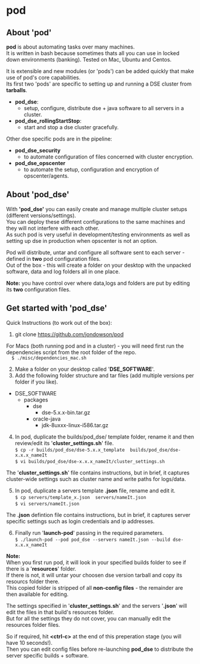 # pod

## About 'pod'
**pod** is about automating tasks over many machines.    
It is written in bash because sometimes thats all you can use in locked down environments (banking). 
Tested on Mac, Ubuntu and Centos.    
   
It is extensible and new modules (or 'pods') can be added quickly that make use of pod's core capabilities.  
Its first two 'pods' are specific to setting up and running a DSE cluster from **tarballs**.  
- **pod_dse**:    
    - setup, configure, distribute dse + java software to all servers in a cluster.  
- **pod_dse_rollingStartStop**:   
    - start and stop a dse cluster gracefully.   

Other dse specific pods are in the pipeline:    
- **pod_dse_security**    
    - to automate configuration of files concerned with cluster encryption.    
- **pod_dse_opscenter**    
    - to automate the setup, configuration and encryption of opscenter/agents.    

## About 'pod_dse'  

With **'pod_dse'** you can easily create and manage multiple cluster setups (different versions/settings).  
You can deploy these different configurations to the same machines and they will not interfere with each other.  
As such pod is very useful in development/testing environments as well as setting up dse in production when opscenter is not an option.  

Pod will distribute, untar and configure all software sent to each server - defined in **two** pod configuration files.    
Out of the box - this will create a folder on your desktop with the unpacked software, data and log folders all in one place.  

**Note:** you have control over where data,logs and folders are put by editing its **two** configuration files.    

## Get started with 'pod_dse'   

Quick Instructions (to work out of the box):  

1) git clone https://github.com/jondowson/pod  

For Macs (both running pod and in a cluster) - you will need first run the dependencies script from the root folder of the repo.  
`  
$ ./misc/dependencies_mac.sh
`     

2) Make a folder on your desktop called '**DSE_SOFTWARE**'.  
3) Add the following folder structure and tar files (add multiple versions per folder if you like).

- DSE_SOFTWARE  
  - packages  
    - dse
      - dse-5.x.x-bin.tar.gz  
    - oracle-java  
      - jdk-8uxxx-linux-i586.tar.gz    


4) In pod, duplicate the builds/pod_dse/ template folder, rename it and then review/edit its '**cluster_settings.sh**' file.    
`
$ cp -r builds/pod_dse/dse-5.x.x_template  builds/pod_dse/dse-x.x.x_nameIt  
`  
`
$ vi builds/pod_dse/dse-x.x.x_nameIt/cluster_settings.sh    
`   

The '**cluster_settings.sh**' file contains instructions, but in brief, it captures cluster-wide settings such as cluster name and write paths for logs/data.    


5) In pod, duplicate a servers template **.json** file, rename and edit it.  
`
$ cp servers/template_x.json  servers/nameIt.json  
`  
`
$ vi servers/nameIt.json    
`     

The **.json** defintion file contains instructions, but in brief, it captures server specific settings such as login credentials and ip addresses.    


6) Finally run '**launch-pod**' passing in the required parameters.  
`
$ ./launch-pod --pod pod_dse --servers nameIt.json --build dse-x.x.x_nameIt    
`

**Note:**    
When you first run pod, it will look in your specified builds folder to see if there is a '**resources**' folder.    
If there is not, it will untar your choosen dse version tarball and copy its resourcs folder there.    
This copied folder is stripped of all **non-config files** - the remainder are then available for editing.    

The settings specified in '**cluster_settings.sh**' and the servers '**.json**' will edit the files in that build's resources folder.    
But for all the settings they do not cover, you can manually edit the resources folder files.    

So if required, hit **\<ctrl-c\>** at the end of this preperation stage (you will have 10 seconds!).    
Then you can edit config files before re-launching **pod_dse** to distribute the server specific builds + software.    
